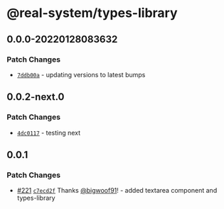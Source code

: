 # @real-system/types-library

## 0.0.0-20220128083632

### Patch Changes

- [`7ddb00a`](https://github.com/bigwoof91/real-system/commit/7ddb00a6101952bac809ed5ac81326e293a9b3ef) - updating versions to latest bumps

## 0.0.2-next.0

### Patch Changes

- [`4dc0117`](https://github.com/bigwoof91/real-system/commit/4dc011714decda9c3adacb0c2620c9cf45f9a620) - testing next

## 0.0.1

### Patch Changes

- [#221](https://github.com/bigwoof91/real-system/pull/221) [`c7ecd2f`](https://github.com/bigwoof91/real-system/commit/c7ecd2f24374bf20801b76cd21a52e62b348be6b) Thanks [@bigwoof91](https://github.com/bigwoof91)! - added textarea component and types-library
